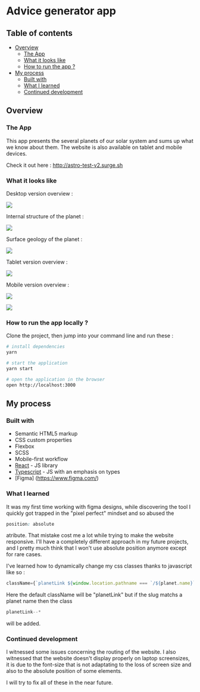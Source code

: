 # Advice generator app 

## Table of contents

- [Overview](#overview)
  - [The App](#the-app)
  - [What it looks like](#what-it-looks-like)
  - [How to run the app ?](#how-to-run-the-app)
- [My process](#my-process)
  - [Built with](#built-with)
  - [What I learned](#what-i-learned)
  - [Continued development](#continued-development)

## Overview

### The App

This app presents the several planets of our solar system and sums up what we know about them. The website is also available on tablet and mobile devices.

Check it out here : http://astro-test-v2.surge.sh

### What it looks like 

Desktop version overview : 

![](./src/assets/astro-desktop-overview.png)

Internal structure of the planet : 

![](./src/assets/astro-desktop-internal.png)

Surface geology of the planet : 

![](./src/assets/astro-desktop-surface.png)

Tablet version overview : 

![](./src/assets/astro-tablet.png)

Mobile version overview : 

![](./src/assets/astro-mobile.png)

![](./src/assets/astro-mobile-menu.png)

### How to run the app locally ? 

Clone the project, then jump into your command line and run these :

```bash
# install dependencies
yarn

# start the application
yarn start

# open the application in the browser
open http://localhost:3000
```

## My process

### Built with

- Semantic HTML5 markup
- CSS custom properties
- Flexbox
- SCSS
- Mobile-first workflow
- [React](https://reactjs.org/) - JS library
- [Typescript](https://www.typescriptlang.org/) - JS with an emphasis on types
- [Figma] (https://www.figma.com/)

### What I learned

It was my first time working with figma designs, while discovering the tool I quickly got trapped in the "pixel perfect" mindset and so abused the 
```css 
position: absolute
```
 atribute. That mistake cost me a lot while trying to make the website responsive. I'll have a completely different approach in my future projects, and I pretty much think that I won't use absolute position anymore except for rare cases.

I've learned how to dynamically change my css classes thanks to javascript like so : 

```js
className={`planetLink ${window.location.pathname === `/${planet.name}` ? `planetLink--${planetId}` : '' }`}
```
Here the default className will be "planetLink" but if the slug matchs a planet name then the class 
```js 
planetLink--* 
``` 
will be added.

### Continued development

I witnessed some issues concerning the routing of the website. I also witnessed that the website doesn't display properly on laptop screensizes, it is due to the font-size that is not adaptating to the loss of screen size and also to the absolute position of some elements.

I will try to fix all of these in the near future.
